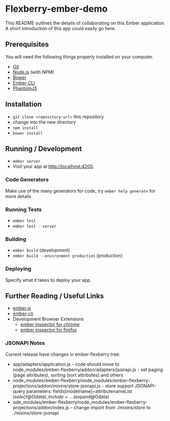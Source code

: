 # Flexberry-ember-demo

This README outlines the details of collaborating on this Ember application.
A short introduction of this app could easily go here.

## Prerequisites

You will need the following things properly installed on your computer.

* [Git](http://git-scm.com/)
* [Node.js](http://nodejs.org/) (with NPM)
* [Bower](http://bower.io/)
* [Ember CLI](http://www.ember-cli.com/)
* [PhantomJS](http://phantomjs.org/)

## Installation

* `git clone <repository-url>` this repository
* change into the new directory
* `npm install`
* `bower install`

## Running / Development

* `ember server`
* Visit your app at [http://localhost:4200](http://localhost:4200).

### Code Generators

Make use of the many generators for code, try `ember help generate` for more details

### Running Tests

* `ember test`
* `ember test --server`

### Building

* `ember build` (development)
* `ember build --environment production` (production)

### Deploying

Specify what it takes to deploy your app.

## Further Reading / Useful Links

* [ember.js](http://emberjs.com/)
* [ember-cli](http://www.ember-cli.com/)
* Development Browser Extensions
  * [ember inspector for chrome](https://chrome.google.com/webstore/detail/ember-inspector/bmdblncegkenkacieihfhpjfppoconhi)
  * [ember inspector for firefox](https://addons.mozilla.org/en-US/firefox/addon/ember-inspector/)


### JSONAPI Notes
Current release have changes in ember-flexberry tree:
* app/adapters/application.js - code should move to node_modules/ember-flexberry/addon/adapters/jsonapi.js - set paging (page attributes), sorting (sort attributes) and others
* node_modules/ember-flexberry/node_modules/ember-flexberry-projections/addon/mixins/store-jsonapi.js - store support JSONAPI-query parameters: fields[modelname]=attributenameList ($select@Odata), include=... ($expand@Odata)
* ode_modules/ember-flexberry/node_modules/ember-flexberry-projections/addon/index.js - change import from ./mixins/store to ./mixins/store-jsonapi
